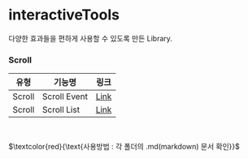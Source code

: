 # interactiveTools

다양한 효과들을 편하게 사용할 수 있도록 만든 Library.
<br/>

### Scroll


|유형|기능명|링크|
|---|---|---|
|Scroll|Scroll Event|[Link](https://github.com/Mitty0719/interactiveTools/tree/main/scroll/scrollEvent)|
|Scroll|Scroll List|[Link](https://github.com/Mitty0719/interactiveTools/tree/main/scroll/scrollList)|

<br/>

$`\textcolor{red}{\text{사용방법 : 각 폴더의 .md(markdown) 문서 확인}}`$ 
